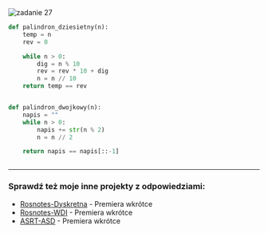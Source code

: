 <picture>
  <source srcset="../../srt/zbior_zadan/27.png" media="(prefers-color-scheme: light)">
  <source srcset="../../srt/zbior_zadan/black_27.png" media="(prefers-color-scheme: dark)">
  <img src="../../srt/zbior_zadan/black_27.png" alt="zadanie 27">
</picture>

```python
def palindron_dziesietny(n):
    temp = n
    rev = 0

    while n > 0:
        dig = n % 10
        rev = rev * 10 + dig
        n = n // 10
    return temp == rev


def palindron_dwojkowy(n):
    napis = ""
    while n > 0:
        napis += str(n % 2)
        n = n // 2

    return napis == napis[::-1]



```

---
### Sprawdź też moje inne projekty z odpowiedziami:
- [Rosnotes-Dyskretna](https://github.com/kamilGie/Rosnotes-Dyskretna) - Premiera wkrótce
- [Rosnotes-WDI](https://github.com/kamilGie/Rosnotes-WDI) - Premiera wkrótce
- [ASRT-ASD](https://github.com/kamilGie/Rosnotes-Dyskretna) - Premiera wkrótce
